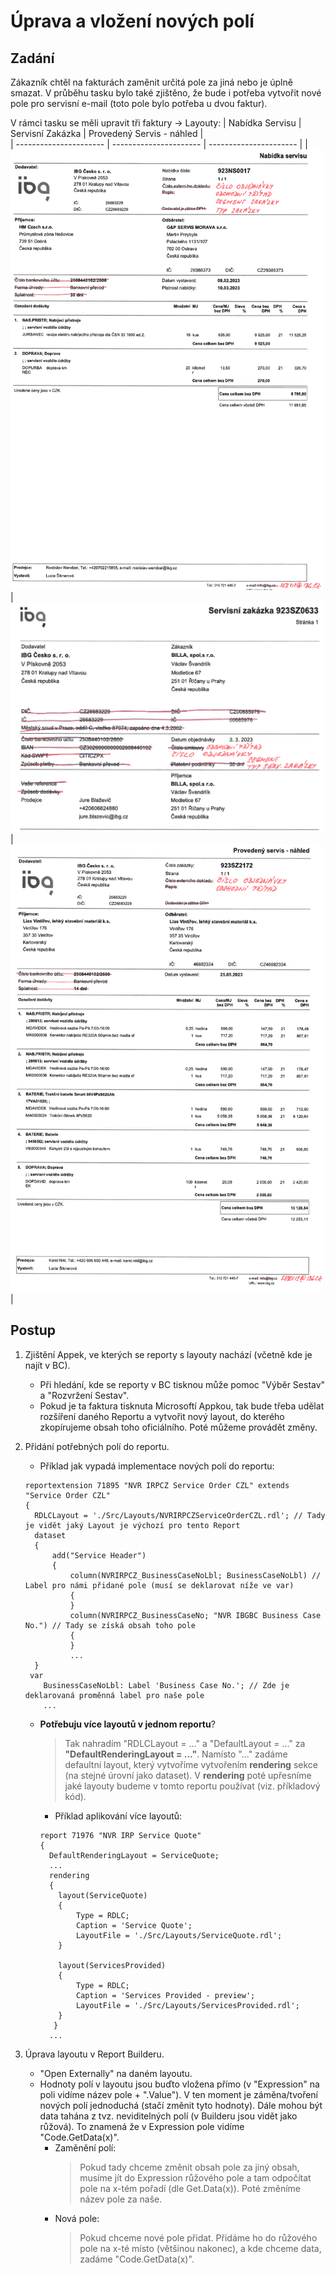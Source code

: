 # Úprava a vložení nových polí
## Zadání
Zákazník chtěl na fakturách zaměnit určitá pole za jiná nebo je úplně smazat. V průběhu tasku bylo také zjištěno, že bude i potřeba vytvořit nové pole pro servisní e-mail (toto pole bylo potřeba u dvou faktur).

V rámci tasku se měli upravit tři faktury -> Layouty:
| Nabídka Servisu                                                                                         | Servisní Zakázka                                                             | Provedený Servis - náhled |                
| ----------------------                                                                                  | ----------------------                                                       | ---------------------- |
| <img src="/Reports/Images/Dataset/NabidkaServisu.png" style="width: 500px;"/>                           | <img src="/Reports/Images/Dataset/ServisZakazka.png" style="width: 500px;"/> | <img src="/Reports/Images/Dataset/NahledServisu.png" style="width: 500px;"/> |

## Postup

1. Zjištění Appek, ve kterých se reporty s layouty nachází (včetně kde je najít v BC).
   * Při hledání, kde se reporty v BC tisknou může pomoc "Výběr Sestav" a "Rozvržení Sestav".
   * Pokud je ta faktura tisknuta Microsoftí Appkou, tak bude třeba udělat rozšíření daného Reportu a vytvořit nový layout, do kterého zkopírujeme obsah toho oficiálního. Poté můžeme provádět změny.
     
2. Přidání potřebných polí do reportu.
   * Příklad jak vypadá implementace nových polí do reportu:
    ```al
    reportextension 71895 "NVR IRPCZ Service Order CZL" extends "Service Order CZL"
    {
      RDLCLayout = './Src/Layouts/NVRIRPCZServiceOrderCZL.rdl'; // Tady je vidět jaký Layout je výchozí pro tento Report
      dataset
      {
          add("Service Header")
          {
              column(NVRIRPCZ_BusinessCaseNoLbl; BusinessCaseNoLbl) // Label pro námi přidané pole (musí se deklarovat níže ve var)
              {
              }
              column(NVRIRPCZ_BusinessCaseNo; "NVR IBGBC Business Case No.") // Tady se získá obsah toho pole
              {
              }
              ...
      }
     var
        BusinessCaseNoLbl: Label 'Business Case No.'; // Zde je deklarovaná proměnná label pro naše pole
        ...
      ```
    * **Potřebuju více layoutů v jednom reportu**?
      > Tak nahradím "RDLCLayout = ..." a "DefaultLayout = ..." za **"DefaultRenderingLayout = ..."**. Namísto "..." zadáme defaultní layout, který vytvoříme vytvořením **rendering** sekce (na stejné úrovní jako dataset). 
V **rendering** poté upřesníme jaké layouty budeme v tomto reportu používat (viz. příkladový kód).
      
      - Příklad aplikování více layoutů:
      ```al
      report 71976 "NVR IRP Service Quote"
      {
        DefaultRenderingLayout = ServiceQuote;
        ...
        rendering
        {
          layout(ServiceQuote)
          {
              Type = RDLC;
              Caption = 'Service Quote';
              LayoutFile = './Src/Layouts/ServiceQuote.rdl';
          }
  
          layout(ServicesProvided)
          {
              Type = RDLC;
              Caption = 'Services Provided - preview';
              LayoutFile = './Src/Layouts/ServicesProvided.rdl';
          }
         }
        ...
      ```
4. Úprava layoutu v Report Builderu.
   * "Open Externally" na daném layoutu.
   * Hodnoty polí v layoutu jsou buďto vložena přímo (v "Expression" na poli vidíme název pole + ".Value"). V ten moment je záměna/tvoření nových polí jednoduchá (stačí změnit tyto hodnoty). Dále mohou být data tahána z tvz. neviditelných polí (v Builderu jsou vidět jako růžová). 
To znamená že v Expression pole vidíme "Code.GetData(x)".
     - Zaměnění polí:
       > Pokud tady chceme změnit obsah pole za jiný obsah, musíme jít do Expression růžového pole a tam odpočítat pole na x-tém pořadí (dle Get.Data(x)). Poté změníme název pole za naše.
     - Nová pole:
       > Pokud chceme nové pole přidat. Přidáme ho do růžového pole na x-té místo (většinou nakonec), a kde chceme data, zadáme "Code.GetData(x)".
   
